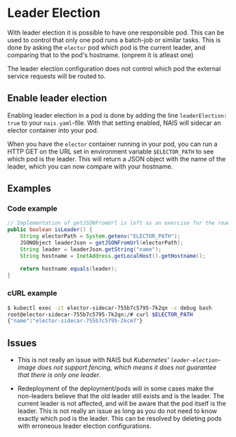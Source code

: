 # Leader Election

With leader election it is possible to have one responsible pod. This can be used to control that only one pod runs a batch-job or similar tasks. This is done by asking the `elector` pod which pod is the current leader, and comparing that to the pod's hostname. (onprem it is atleast one)

The leader election configuration does not control which pod the external service requests will be routed to.

## Enable leader election

Enabling leader election in a pod is done by adding the line `leaderElection: true` to your `nais.yaml`-file. With that setting enabled, NAIS will sidecar an elector container into your pod.

When you have the `elector` container running in your pod, you can run a HTTP GET on the URL set in environment variable `$ELECTOR_PATH` to see which pod is the leader. This will return a JSON object with the name of the leader, which you can now compare with your hostname.

## Examples

### Code example

```java
// Implementation of getJSONFromUrl is left as an exercise for the reader
public boolean isLeader() {
    String electorPath = System.getenv("ELECTOR_PATH");
    JSONObject leaderJson = getJSONFromUrl(electorPath);
    String leader = leaderJson.getString("name");
    String hostname = InetAddress.getLocalHost().getHostname();

    return hostname.equals(leader);
}
```

### cURL example

```bash
$ kubectl exec -it elector-sidecar-755b7c5795-7k2qn -c debug bash
root@elector-sidecar-755b7c5795-7k2qn:/# curl $ELECTOR_PATH
{"name":"elector-sidecar-755b7c5795-2kcm7"}
```

## Issues

* This is not really an issue with NAIS but _Kubernetes' `leader-election`-image does not support fencing, which means it does not guarantee that there is only one leader_.

* Redeployment of the deployment/pods will in some cases make the non-leaders believe that the old leader still exists and is the leader.
  The current leader is not affected, and will be aware that the pod itself is the leader.
  This is not really an issue as long as you do not need to know exactly which pod is the leader.
  This can be resolved by deleting pods with erroneous leader election configurations.
